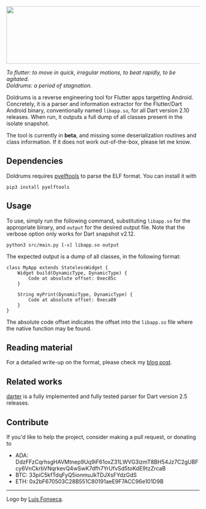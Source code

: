 <img src="https://raw.githubusercontent.com/rscloura/Doldrums/master/logo.png" width="518" height="150">

*To flutter: to move in quick, irregular motions, to beat rapidly, to be agitated.*  
*Doldrums: a period of stagnation.*

Doldrums is a reverse engineering tool for Flutter apps targetting Android. Concretely, it is a parser and information extractor for the Flutter/Dart Android binary, conventionally named `libapp.so`, for all Dart version 2.10 releases. When run, it outputs a full dump of all classes present in the isolate snapshot.

The tool is currently in **beta**, and missing some deserialization routines and class information. If it does not work out-of-the-box, please let me know.

## Dependencies

Doldrums requires [pyelftools](https://github.com/eliben/pyelftools) to parse the ELF format. You can install it with
```
pip3 install pyelftools
```

## Usage

To use, simply run the following command, substituting `libapp.so` for the appropriate binary, and `output` for the desired output file. Note that the verbose option only works for Dart snapshot v2.12.
```
python3 src/main.py [-v] libapp.so output
```

The expected output is a dump of all classes, in the following format:
```
class MyApp extends StatelessWidget {
    Widget build(DynamicType, DynamicType) {
        Code at absolute offset: 0xec85c
    }

    String myPrint(DynamicType, DynamicType) {
        Code at absolute offset: 0xeca80
    }
}
```

The absolute code offset indicates the offset into the `libapp.so` file where the native function may be found.

## Reading material

For a detailed write-up on the format, please check my [blog post](https://rloura.wordpress.com/2020/12/04/reversing-flutter-for-android-wip/).

## Related works

[darter](https://github.com/mildsunrise/darter) is a fully implemented and fully tested parser for Dart version 2.5 releases.

## Contribute

If you'd like to help the project, consider making a pull request,  or donating to
* ADA: DdzFFzCqrhsgHAVMtnep9Uq9iF61oxZ31LWVG3izmT8BH54Jz7C2gUBFcy6VnCkrbVNqrkevQ4wSwK7dfh7YrUfvSd5toKdE9tzZrcaB
* BTC: 33piC5kfTdqFyQ5ionmuJkTDJXsFYdzGdS
* ETH: 0x2bF670503C28B551C80191aeE9F7ACC96e101D9B

***

Logo by [Luis Fonseca](https://www.linkedin.com/in/luis-pedro-h-fonseca-4776a024/).